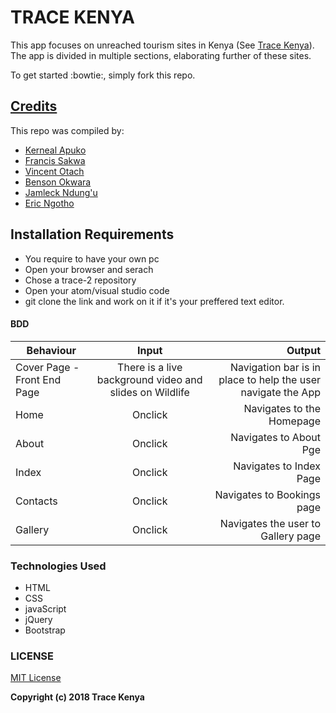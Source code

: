 TRACE KENYA
=======

This app focuses on unreached tourism sites in Kenya (See [Trace Kenya](https://github.com/thekarangoel/Projects-Solutions)). The app is divided in multiple sections, elaborating further of these sites.

To get started :bowtie:, simply fork this repo.

## [Credits](https://github.com/FrancisSakwa89/trace-2)
This repo was compiled by:

* [Kerneal Apuko](https://github.com/Kerneal92/trace-2)
* [Francis Sakwa](https://github.com/FrancisSakwa89/trace-2)
* [Vincent Otach](https://github.com/FrancisSakwa89/trace-2)
* [Benson Okwara](https://github.com/BenOkwara/trace-2)
* [Jamleck Ndung'u](https://github.com/jahmu/trace-2)
* [Eric Ngotho](https://github.com/Rickyngotho/trace-2)

## Installation Requirements
* You require to have your own pc
* Open your browser and serach
* Chose a trace-2 repository
* Open your atom/visual studio code
* git clone the link and work on it if it's your preffered text editor.

#### BDD

| Behaviour   |      Input     |  Output |
|----------|:-------------:|------:|
| Cover Page - Front End Page | There is a live background video and slides on Wildlife | Navigation bar is in place to help the user navigate the App  |
| Home  | Onclick | Navigates to the Homepage |
| About | Onclick | Navigates to About Pge |
| Index | Onclick | Navigates to Index Page  |
| Contacts | Onclick | Navigates to Bookings page |
| Gallery | Onclick | Navigates the user to Gallery page |

### Technologies Used
* HTML
* CSS
* javaScript
* jQuery
* Bootstrap

### LICENSE
[MIT License](https://choosealicense.com/licenses/mit/#)

 __Copyright (c) 2018 Trace Kenya__

